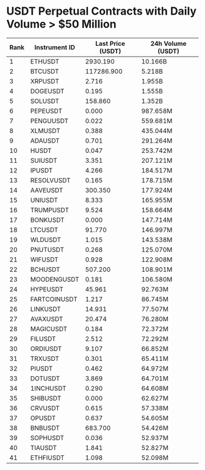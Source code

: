 # USDT Perpetual Contracts with Daily Volume > $50 Million

| Rank | Instrument ID | Last Price (USDT) | 24h Volume (USDT) |
|------|---------------|-------------------|-------------------|
| 1 | ETHUSDT | 2930.190 | 10.166B |
| 2 | BTCUSDT | 117286.900 | 5.218B |
| 3 | XRPUSDT | 2.716 | 1.955B |
| 4 | DOGEUSDT | 0.195 | 1.555B |
| 5 | SOLUSDT | 158.860 | 1.352B |
| 6 | PEPEUSDT | 0.000 | 987.658M |
| 7 | PENGUUSDT | 0.022 | 559.681M |
| 8 | XLMUSDT | 0.388 | 435.044M |
| 9 | ADAUSDT | 0.701 | 291.264M |
| 10 | HUSDT | 0.047 | 253.742M |
| 11 | SUIUSDT | 3.351 | 207.121M |
| 12 | IPUSDT | 4.266 | 184.517M |
| 13 | RESOLVUSDT | 0.165 | 178.715M |
| 14 | AAVEUSDT | 300.350 | 177.924M |
| 15 | UNIUSDT | 8.333 | 165.955M |
| 16 | TRUMPUSDT | 9.524 | 158.664M |
| 17 | BONKUSDT | 0.000 | 147.714M |
| 18 | LTCUSDT | 91.770 | 146.997M |
| 19 | WLDUSDT | 1.015 | 143.538M |
| 20 | PNUTUSDT | 0.268 | 125.070M |
| 21 | WIFUSDT | 0.928 | 122.908M |
| 22 | BCHUSDT | 507.200 | 108.901M |
| 23 | MOODENGUSDT | 0.181 | 106.580M |
| 24 | HYPEUSDT | 45.961 | 92.763M |
| 25 | FARTCOINUSDT | 1.217 | 86.745M |
| 26 | LINKUSDT | 14.931 | 77.507M |
| 27 | AVAXUSDT | 20.474 | 76.280M |
| 28 | MAGICUSDT | 0.184 | 72.372M |
| 29 | FILUSDT | 2.512 | 72.292M |
| 30 | ORDIUSDT | 9.107 | 66.852M |
| 31 | TRXUSDT | 0.301 | 65.411M |
| 32 | PIUSDT | 0.462 | 64.972M |
| 33 | DOTUSDT | 3.869 | 64.701M |
| 34 | 1INCHUSDT | 0.290 | 64.608M |
| 35 | SHIBUSDT | 0.000 | 62.627M |
| 36 | CRVUSDT | 0.615 | 57.338M |
| 37 | OPUSDT | 0.637 | 54.605M |
| 38 | BNBUSDT | 683.700 | 54.426M |
| 39 | SOPHUSDT | 0.036 | 52.937M |
| 40 | TIAUSDT | 1.841 | 52.827M |
| 41 | ETHFIUSDT | 1.098 | 52.098M |
